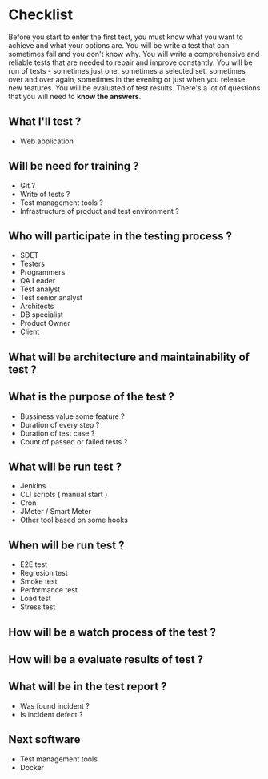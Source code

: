 # Checklist

Before you start to enter the first test, you must know what you want to achieve and what your options are.
You will be write a test that can sometimes fail and you don't know why. You will write a comprehensive and reliable tests that are needed to repair and improve constantly. You will be run of tests - sometimes just one, sometimes a selected set, sometimes over and over again, sometimes in the evening or just when you release new features. You will be evaluated of test results. There's a lot of questions that you will need to **know the answers**.


## What I'll test ?
- Web application

## Will be need for training ?
- Git ?
- Write of tests ?
- Test management tools ?
- Infrastructure of product and test environment ?

## Who will participate in the testing process ?
- SDET
- Testers
- Programmers
- QA Leader
- Test analyst
- Test senior analyst
- Architects
- DB specialist
- Product Owner
- Client

## What will be architecture and maintainability of test ?

## What is the purpose of the test ?
- Bussiness value some feature ?
- Duration of every step ?
- Duration of test case ?
- Count of passed or failed tests ?

## What will be run test ?
- Jenkins
- CLI scripts ( manual start ) 
- Cron
- JMeter / Smart Meter
- Other tool based on some hooks

## When will be run test ?
- E2E test
- Regresion test
- Smoke test
- Performance test
- Load test
- Stress test

## How will be a watch process of the test ?

## How will be a evaluate results of test ?

## What will be in the test report ?
- Was found incident ?
- Is incident defect ?

## Next software
- Test management tools
- Docker